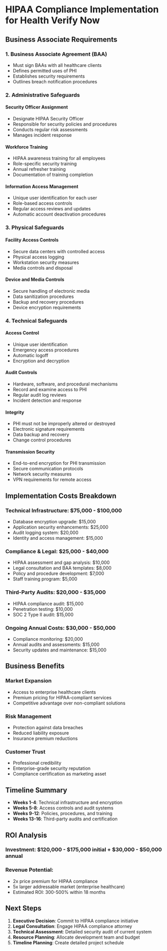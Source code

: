 # HIPAA Compliance Implementation for Health Verify Now

## Business Associate Requirements

### 1. Business Associate Agreement (BAA)
- Must sign BAAs with all healthcare clients
- Defines permitted uses of PHI
- Establishes security requirements
- Outlines breach notification procedures

### 2. Administrative Safeguards

#### Security Officer Assignment
- Designate HIPAA Security Officer
- Responsible for security policies and procedures
- Conducts regular risk assessments
- Manages incident response

#### Workforce Training
- HIPAA awareness training for all employees
- Role-specific security training
- Annual refresher training
- Documentation of training completion

#### Information Access Management
- Unique user identification for each user
- Role-based access controls
- Regular access reviews and updates
- Automatic account deactivation procedures

### 3. Physical Safeguards

#### Facility Access Controls
- Secure data centers with controlled access
- Physical access logging
- Workstation security measures
- Media controls and disposal

#### Device and Media Controls
- Secure handling of electronic media
- Data sanitization procedures
- Backup and recovery procedures
- Device encryption requirements

### 4. Technical Safeguards

#### Access Control
- Unique user identification
- Emergency access procedures
- Automatic logoff
- Encryption and decryption

#### Audit Controls
- Hardware, software, and procedural mechanisms
- Record and examine access to PHI
- Regular audit log reviews
- Incident detection and response

#### Integrity
- PHI must not be improperly altered or destroyed
- Electronic signature requirements
- Data backup and recovery
- Change control procedures

#### Transmission Security
- End-to-end encryption for PHI transmission
- Secure communication protocols
- Network security measures
- VPN requirements for remote access

## Implementation Costs Breakdown

### Technical Infrastructure: $75,000 - $100,000
- Database encryption upgrade: $15,000
- Application security enhancements: $25,000
- Audit logging system: $20,000
- Identity and access management: $15,000

### Compliance & Legal: $25,000 - $40,000
- HIPAA assessment and gap analysis: $10,000
- Legal consultation and BAA templates: $8,000
- Policy and procedure development: $7,000
- Staff training program: $5,000

### Third-Party Audits: $20,000 - $35,000
- HIPAA compliance audit: $15,000
- Penetration testing: $10,000
- SOC 2 Type II audit: $15,000

### Ongoing Annual Costs: $30,000 - $50,000
- Compliance monitoring: $20,000
- Annual audits and assessments: $15,000
- Security updates and maintenance: $15,000

## Business Benefits

### Market Expansion
- Access to enterprise healthcare clients
- Premium pricing for HIPAA-compliant services
- Competitive advantage over non-compliant solutions

### Risk Management
- Protection against data breaches
- Reduced liability exposure
- Insurance premium reductions

### Customer Trust
- Professional credibility
- Enterprise-grade security reputation
- Compliance certification as marketing asset

## Timeline Summary

- **Weeks 1-4**: Technical infrastructure and encryption
- **Weeks 5-8**: Access controls and audit systems
- **Weeks 9-12**: Policies, procedures, and training
- **Weeks 13-16**: Third-party audits and certification

## ROI Analysis

### Investment: $120,000 - $175,000 initial + $30,000 - $50,000 annual
### Revenue Potential:
- 2x price premium for HIPAA compliance
- 5x larger addressable market (enterprise healthcare)
- Estimated ROI: 300-500% within 18 months

## Next Steps

1. **Executive Decision**: Commit to HIPAA compliance initiative
2. **Legal Consultation**: Engage HIPAA compliance attorney
3. **Technical Assessment**: Detailed security audit of current system
4. **Resource Planning**: Allocate development team and budget
5. **Timeline Planning**: Create detailed project schedule